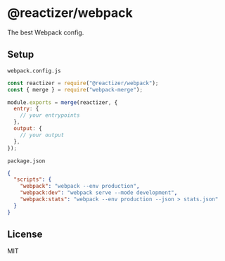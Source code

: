 # @reactizer/webpack

The best Webpack config.

## Setup

`webpack.config.js`

```js
const reactizer = require("@reactizer/webpack");
const { merge } = require("webpack-merge");

module.exports = merge(reactizer, {
  entry: {
    // your entrypoints
  },
  output: {
    // your output
  },
});
```

`package.json`

```json
{
  "scripts": {
    "webpack": "webpack --env production",
    "webpack:dev": "webpack serve --mode development",
    "webpack:stats": "webpack --env production --json > stats.json"
  }
}
```

## License

MIT
